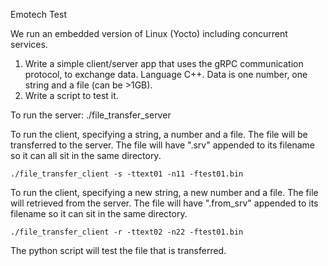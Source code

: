 Emotech Test


We run an embedded version of Linux (Yocto) including concurrent services.
1) Write a simple client/server app that uses the gRPC communication protocol, to exchange data. Language C++. Data is one number, one string and a file (can be >1GB).
2) Write a script to test it. 


To run the server:
    ./file_transfer_server 


To run the client, specifying a string, a number and a file.  The file will be transferred to the server.  The file will have ".srv" appended to its filename so it can all sit in the same directory.

    ./file_transfer_client -s -ttext01 -n11 -ftest01.bin


To run the client, specifying a new string, a new number and a file.  The file will retrieved from the server.  The file will have ".from_srv" appended to its filename so it can sit in the same directory.

    ./file_transfer_client -r -ttext02 -n22 -ftest01.bin


The python script will test the file that is transferred.
